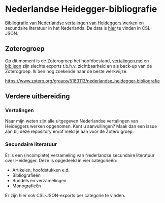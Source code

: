 # Nederlandse Heidegger-bibliografie

[Bibliografie van Nederlandse vertalingen van Heideggers werken](data/vertalingen.md) en secundaire literatuur in het Nederlands. De data is [hier](data/bib.json) te vinden in CSL-JSON. 

## Zoterogroep

Op dit moment is de Zoterogroep het hoofdbestand, [vertalingen.md](data/vertalingen.md) en [bib.json](bib.json) zijn slechts exports t.b.h.v. zichtbaarheid en als back-up van de Zoterogroep. Ik ben nog zoekende naar de beste werkwijze.

<https://www.zotero.org/groups/5183113/nederlandse_heidegger-bibliografie>

## Verdere uitbereiding

### Vertalingen

Naar mijn weten zijn alle uitgegeven Nederlandse vertalingen van Heideggers werken opgenomen. Kent u aanvullingen? Maak dan een issue aan bij deze repository en/of meld je aan voor de Zotero groep.

### Secundaire literatuur

Er is een (incomplete) verzameling van Nederlandse secundaire literatuur over Heidegger. Deze is opgedeeld in vier categorieën:
- Artikelen, hoofdstukken e.d.
- Bibliografieën
- Bundels en verzamelingen
- Monografieën

Er zijn hier ook CSL-JSON-exports per categorie te vinden.
